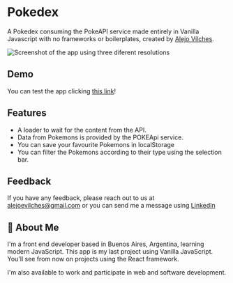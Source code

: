 # Pokedex

A Pokedex consuming the PokeAPI service made entirely in Vanilla Javascript with no frameworks or boilerplates, created by [Alejo Vilches](https://www.linkedin.com/in/alejo-ezequiel-vilches-189b3277/).

![Screenshot of the app using three diferent resolutions](./images/screenshot.png)

## Demo

You can test the app clicking [this link](https://pokedex-alejovilches.netlify.app)!

## Features

- A loader to wait for the content from the API.
- Data from Pokemons is provided by the POKEApi service.
- You can save your favourite Pokemons in localStorage
- You can filter the Pokemons according to their type using the selection bar.

## Feedback

If you have any feedback, please reach out to us at alejoevilches@gmail.com or you can send me a message using [LinkedIn](https://www.linkedin.com/in/alejo-ezequiel-vilches-189b3277/)

## 🚀 About Me
I'm a front end developer based in Buenos Aires, Argentina, learning modern JavaScript. This app is my last project using Vanilla JavaScript. You'll see from now on projects using the React framework.

I'm also available to work and participate in web and software development.


